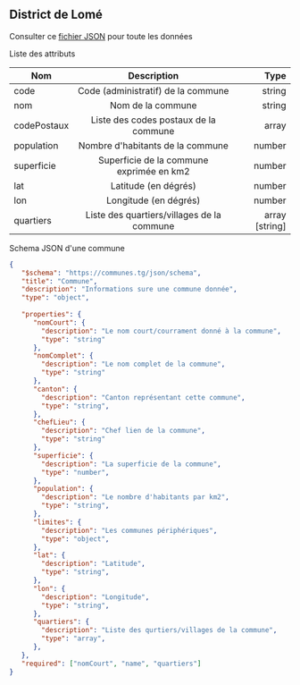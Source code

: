 ## District de Lomé
Consulter ce [fichier JSON](lome-communes.json) pour toute les données

Liste des attributs


| Nom   | Description | Type |
|----------|:-------------:|------:|
| code | Code (administratif) de la commune| string |
| nom | Nom de la commune | string |
| codePostaux | Liste des codes postaux de la commune | array |
| population | Nombre d'habitants de la commune | number |
| superficie | Superficie de la commune exprimée en km2 | number | 
| lat | Latitude (en dégrés) | number |
| lon | Longitude (en dégrés) | number |
| quartiers | Liste des quartiers/villages de la commune | array [string] |

Schema JSON d'une commune

```json
{
   "$schema": "https://communes.tg/json/schema",
   "title": "Commune",
   "description": "Informations sure une commune donnée",
   "type": "object",
	
   "properties": {
      "nomCourt": {
        "description": "Le nom court/courrament donné à la commune",
        "type": "string"
      },	
      "nomComplet": {
        "description": "Le nom complet de la commune",
        "type": "string"
      },	
      "canton": {
        "description": "Canton représentant cette commune",
        "type": "string",
      },
      "chefLieu": {
        "description": "Chef lien de la commune",
        "type": "string"
      },
      "superficie": {
        "description": "La superficie de la commune",
        "type": "number",
      },
      "population": {
        "description": "Le nombre d'habitants par km2",
        "type": "string",
      },
      "limites": {
        "description": "Les communes périphériques",
        "type": "object",
      },
      "lat": {
        "description": "Latitude",
        "type": "string",
      },
      "lon": {
        "description": "Longitude",
        "type": "string",
      },
      "quartiers": {
        "description": "Liste des qurtiers/villages de la commune",
        "type": "array",
      },
   },
   "required": ["nomCourt", "name", "quartiers"]
}
```

